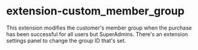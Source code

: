 extension-custom_member_group
=============================

This extension modifies the customer's member group when the purchase has been successful for all users but SuperAdmins. There's an extension settings panel to change the group ID that's set. 